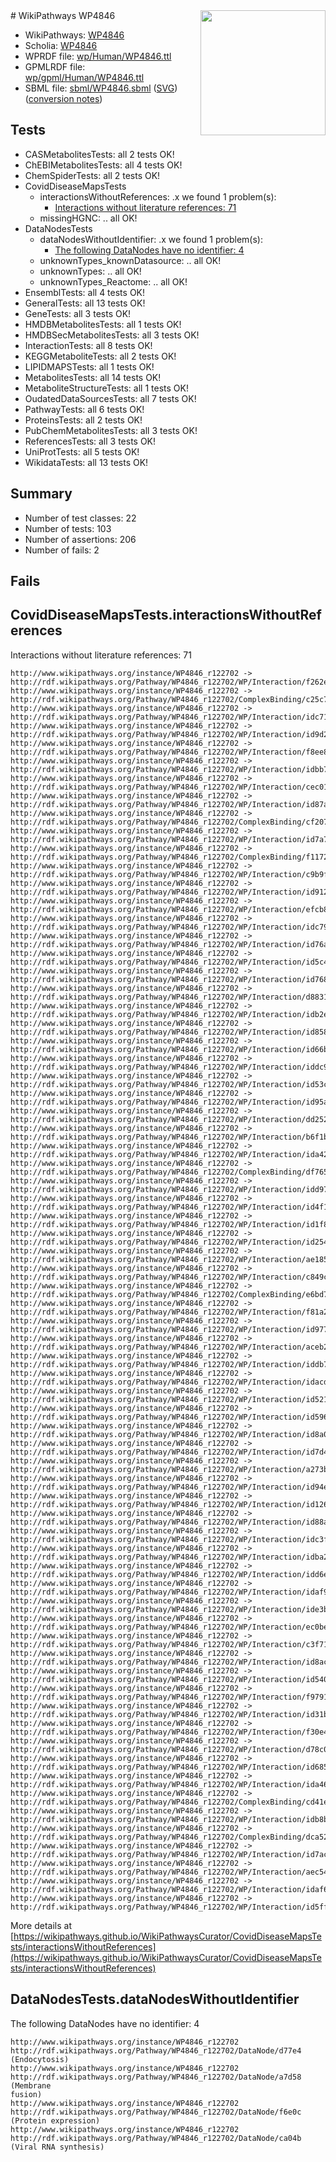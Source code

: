 <img style="float: right; width: 200px" src="../logo.png" />
# WikiPathways WP4846

* WikiPathways: [WP4846](https://identifiers.org/wikipathways:WP4846)
* Scholia: [WP4846](https://scholia.toolforge.org/wikipathways/WP4846)
* WPRDF file: [wp/Human/WP4846.ttl](../wp/Human/WP4846.ttl)
* GPMLRDF file: [wp/gpml/Human/WP4846.ttl](../wp/gpml/Human/WP4846.ttl)
* SBML file: [sbml/WP4846.sbml](../sbml/WP4846.sbml) ([SVG](../sbml/WP4846.svg)) ([conversion notes](../sbml/WP4846.txt))

## Tests
* CASMetabolitesTests: all 2 tests OK!
* ChEBIMetabolitesTests: all 4 tests OK!
* ChemSpiderTests: all 2 tests OK!
* CovidDiseaseMapsTests
    * interactionsWithoutReferences: .x we found 1 problem(s):
        * [Interactions without literature references: 71](#9701cd9c)
    * missingHGNC: .. all OK!
* DataNodesTests
    * dataNodesWithoutIdentifier: .x we found 1 problem(s):
        * [The following DataNodes have no identifier: 4](#d2d32fa3)
    * unknownTypes_knownDatasource: .. all OK!
    * unknownTypes: .. all OK!
    * unknownTypes_Reactome: .. all OK!
* EnsemblTests: all 4 tests OK!
* GeneralTests: all 13 tests OK!
* GeneTests: all 3 tests OK!
* HMDBMetabolitesTests: all 1 tests OK!
* HMDBSecMetabolitesTests: all 3 tests OK!
* InteractionTests: all 8 tests OK!
* KEGGMetaboliteTests: all 2 tests OK!
* LIPIDMAPSTests: all 1 tests OK!
* MetabolitesTests: all 14 tests OK!
* MetaboliteStructureTests: all 1 tests OK!
* OudatedDataSourcesTests: all 7 tests OK!
* PathwayTests: all 6 tests OK!
* ProteinsTests: all 2 tests OK!
* PubChemMetabolitesTests: all 3 tests OK!
* ReferencesTests: all 3 tests OK!
* UniProtTests: all 5 tests OK!
* WikidataTests: all 13 tests OK!


## Summary

* Number of test classes: 22
* Number of tests: 103
* Number of assertions: 206
* Number of fails: 2

## Fails

<a name="9701cd9c" />

## CovidDiseaseMapsTests.interactionsWithoutReferences

Interactions without literature references: 71
```
http://www.wikipathways.org/instance/WP4846_r122702 -> http://rdf.wikipathways.org/Pathway/WP4846_r122702/WP/Interaction/f262e
http://www.wikipathways.org/instance/WP4846_r122702 -> http://rdf.wikipathways.org/Pathway/WP4846_r122702/ComplexBinding/c25c7
http://www.wikipathways.org/instance/WP4846_r122702 -> http://rdf.wikipathways.org/Pathway/WP4846_r122702/WP/Interaction/idc71222d4
http://www.wikipathways.org/instance/WP4846_r122702 -> http://rdf.wikipathways.org/Pathway/WP4846_r122702/WP/Interaction/id9d2699b4
http://www.wikipathways.org/instance/WP4846_r122702 -> http://rdf.wikipathways.org/Pathway/WP4846_r122702/WP/Interaction/f8ee8
http://www.wikipathways.org/instance/WP4846_r122702 -> http://rdf.wikipathways.org/Pathway/WP4846_r122702/WP/Interaction/idbb7865a7
http://www.wikipathways.org/instance/WP4846_r122702 -> http://rdf.wikipathways.org/Pathway/WP4846_r122702/WP/Interaction/cec01
http://www.wikipathways.org/instance/WP4846_r122702 -> http://rdf.wikipathways.org/Pathway/WP4846_r122702/WP/Interaction/id87aa028a
http://www.wikipathways.org/instance/WP4846_r122702 -> http://rdf.wikipathways.org/Pathway/WP4846_r122702/ComplexBinding/cf207
http://www.wikipathways.org/instance/WP4846_r122702 -> http://rdf.wikipathways.org/Pathway/WP4846_r122702/WP/Interaction/id7a78fc75
http://www.wikipathways.org/instance/WP4846_r122702 -> http://rdf.wikipathways.org/Pathway/WP4846_r122702/ComplexBinding/f1172
http://www.wikipathways.org/instance/WP4846_r122702 -> http://rdf.wikipathways.org/Pathway/WP4846_r122702/WP/Interaction/c9b9f
http://www.wikipathways.org/instance/WP4846_r122702 -> http://rdf.wikipathways.org/Pathway/WP4846_r122702/WP/Interaction/id912daad6
http://www.wikipathways.org/instance/WP4846_r122702 -> http://rdf.wikipathways.org/Pathway/WP4846_r122702/WP/Interaction/efcb8
http://www.wikipathways.org/instance/WP4846_r122702 -> http://rdf.wikipathways.org/Pathway/WP4846_r122702/WP/Interaction/idc79adab4
http://www.wikipathways.org/instance/WP4846_r122702 -> http://rdf.wikipathways.org/Pathway/WP4846_r122702/WP/Interaction/id76a29895
http://www.wikipathways.org/instance/WP4846_r122702 -> http://rdf.wikipathways.org/Pathway/WP4846_r122702/WP/Interaction/id5c4ff7f0
http://www.wikipathways.org/instance/WP4846_r122702 -> http://rdf.wikipathways.org/Pathway/WP4846_r122702/WP/Interaction/id768dd6a5
http://www.wikipathways.org/instance/WP4846_r122702 -> http://rdf.wikipathways.org/Pathway/WP4846_r122702/WP/Interaction/d8831
http://www.wikipathways.org/instance/WP4846_r122702 -> http://rdf.wikipathways.org/Pathway/WP4846_r122702/WP/Interaction/idb2e3b478
http://www.wikipathways.org/instance/WP4846_r122702 -> http://rdf.wikipathways.org/Pathway/WP4846_r122702/WP/Interaction/id858197a5
http://www.wikipathways.org/instance/WP4846_r122702 -> http://rdf.wikipathways.org/Pathway/WP4846_r122702/WP/Interaction/id66bc3866
http://www.wikipathways.org/instance/WP4846_r122702 -> http://rdf.wikipathways.org/Pathway/WP4846_r122702/WP/Interaction/iddc9f49d1
http://www.wikipathways.org/instance/WP4846_r122702 -> http://rdf.wikipathways.org/Pathway/WP4846_r122702/WP/Interaction/id53ccbca1
http://www.wikipathways.org/instance/WP4846_r122702 -> http://rdf.wikipathways.org/Pathway/WP4846_r122702/WP/Interaction/id95aba954
http://www.wikipathways.org/instance/WP4846_r122702 -> http://rdf.wikipathways.org/Pathway/WP4846_r122702/WP/Interaction/dd252
http://www.wikipathways.org/instance/WP4846_r122702 -> http://rdf.wikipathways.org/Pathway/WP4846_r122702/WP/Interaction/b6f1b
http://www.wikipathways.org/instance/WP4846_r122702 -> http://rdf.wikipathways.org/Pathway/WP4846_r122702/WP/Interaction/ida427ca0
http://www.wikipathways.org/instance/WP4846_r122702 -> http://rdf.wikipathways.org/Pathway/WP4846_r122702/ComplexBinding/df765
http://www.wikipathways.org/instance/WP4846_r122702 -> http://rdf.wikipathways.org/Pathway/WP4846_r122702/WP/Interaction/idd97096a5
http://www.wikipathways.org/instance/WP4846_r122702 -> http://rdf.wikipathways.org/Pathway/WP4846_r122702/WP/Interaction/id4f170add
http://www.wikipathways.org/instance/WP4846_r122702 -> http://rdf.wikipathways.org/Pathway/WP4846_r122702/WP/Interaction/id1f86b6c5
http://www.wikipathways.org/instance/WP4846_r122702 -> http://rdf.wikipathways.org/Pathway/WP4846_r122702/WP/Interaction/id254c7db4
http://www.wikipathways.org/instance/WP4846_r122702 -> http://rdf.wikipathways.org/Pathway/WP4846_r122702/WP/Interaction/ae185
http://www.wikipathways.org/instance/WP4846_r122702 -> http://rdf.wikipathways.org/Pathway/WP4846_r122702/WP/Interaction/c849c
http://www.wikipathways.org/instance/WP4846_r122702 -> http://rdf.wikipathways.org/Pathway/WP4846_r122702/ComplexBinding/e6bd7
http://www.wikipathways.org/instance/WP4846_r122702 -> http://rdf.wikipathways.org/Pathway/WP4846_r122702/WP/Interaction/f81a2
http://www.wikipathways.org/instance/WP4846_r122702 -> http://rdf.wikipathways.org/Pathway/WP4846_r122702/WP/Interaction/id97734b0e
http://www.wikipathways.org/instance/WP4846_r122702 -> http://rdf.wikipathways.org/Pathway/WP4846_r122702/WP/Interaction/aceb2
http://www.wikipathways.org/instance/WP4846_r122702 -> http://rdf.wikipathways.org/Pathway/WP4846_r122702/WP/Interaction/iddb77d7c7
http://www.wikipathways.org/instance/WP4846_r122702 -> http://rdf.wikipathways.org/Pathway/WP4846_r122702/WP/Interaction/idacdc1203
http://www.wikipathways.org/instance/WP4846_r122702 -> http://rdf.wikipathways.org/Pathway/WP4846_r122702/WP/Interaction/id52141a70
http://www.wikipathways.org/instance/WP4846_r122702 -> http://rdf.wikipathways.org/Pathway/WP4846_r122702/WP/Interaction/id596b2488
http://www.wikipathways.org/instance/WP4846_r122702 -> http://rdf.wikipathways.org/Pathway/WP4846_r122702/WP/Interaction/id8a09c96c
http://www.wikipathways.org/instance/WP4846_r122702 -> http://rdf.wikipathways.org/Pathway/WP4846_r122702/WP/Interaction/id7d45bc8b
http://www.wikipathways.org/instance/WP4846_r122702 -> http://rdf.wikipathways.org/Pathway/WP4846_r122702/WP/Interaction/a273b
http://www.wikipathways.org/instance/WP4846_r122702 -> http://rdf.wikipathways.org/Pathway/WP4846_r122702/WP/Interaction/id94e29422
http://www.wikipathways.org/instance/WP4846_r122702 -> http://rdf.wikipathways.org/Pathway/WP4846_r122702/WP/Interaction/id126968be
http://www.wikipathways.org/instance/WP4846_r122702 -> http://rdf.wikipathways.org/Pathway/WP4846_r122702/WP/Interaction/id88a323b4
http://www.wikipathways.org/instance/WP4846_r122702 -> http://rdf.wikipathways.org/Pathway/WP4846_r122702/WP/Interaction/idc3f0c926
http://www.wikipathways.org/instance/WP4846_r122702 -> http://rdf.wikipathways.org/Pathway/WP4846_r122702/WP/Interaction/idba2d7d98
http://www.wikipathways.org/instance/WP4846_r122702 -> http://rdf.wikipathways.org/Pathway/WP4846_r122702/WP/Interaction/idd6e4d05b
http://www.wikipathways.org/instance/WP4846_r122702 -> http://rdf.wikipathways.org/Pathway/WP4846_r122702/WP/Interaction/idaf9c6f8
http://www.wikipathways.org/instance/WP4846_r122702 -> http://rdf.wikipathways.org/Pathway/WP4846_r122702/WP/Interaction/ide3b4c27b
http://www.wikipathways.org/instance/WP4846_r122702 -> http://rdf.wikipathways.org/Pathway/WP4846_r122702/WP/Interaction/ec0be
http://www.wikipathways.org/instance/WP4846_r122702 -> http://rdf.wikipathways.org/Pathway/WP4846_r122702/WP/Interaction/c3f71
http://www.wikipathways.org/instance/WP4846_r122702 -> http://rdf.wikipathways.org/Pathway/WP4846_r122702/WP/Interaction/id8acd3f8f
http://www.wikipathways.org/instance/WP4846_r122702 -> http://rdf.wikipathways.org/Pathway/WP4846_r122702/WP/Interaction/id54006fd1
http://www.wikipathways.org/instance/WP4846_r122702 -> http://rdf.wikipathways.org/Pathway/WP4846_r122702/WP/Interaction/f9791
http://www.wikipathways.org/instance/WP4846_r122702 -> http://rdf.wikipathways.org/Pathway/WP4846_r122702/WP/Interaction/id31b492b0
http://www.wikipathways.org/instance/WP4846_r122702 -> http://rdf.wikipathways.org/Pathway/WP4846_r122702/WP/Interaction/f30e4
http://www.wikipathways.org/instance/WP4846_r122702 -> http://rdf.wikipathways.org/Pathway/WP4846_r122702/WP/Interaction/d78c0
http://www.wikipathways.org/instance/WP4846_r122702 -> http://rdf.wikipathways.org/Pathway/WP4846_r122702/WP/Interaction/id68553d54
http://www.wikipathways.org/instance/WP4846_r122702 -> http://rdf.wikipathways.org/Pathway/WP4846_r122702/WP/Interaction/ida46f2e34
http://www.wikipathways.org/instance/WP4846_r122702 -> http://rdf.wikipathways.org/Pathway/WP4846_r122702/ComplexBinding/cd41e
http://www.wikipathways.org/instance/WP4846_r122702 -> http://rdf.wikipathways.org/Pathway/WP4846_r122702/WP/Interaction/idb8ba3d51
http://www.wikipathways.org/instance/WP4846_r122702 -> http://rdf.wikipathways.org/Pathway/WP4846_r122702/ComplexBinding/dca52
http://www.wikipathways.org/instance/WP4846_r122702 -> http://rdf.wikipathways.org/Pathway/WP4846_r122702/WP/Interaction/id7acf7b3
http://www.wikipathways.org/instance/WP4846_r122702 -> http://rdf.wikipathways.org/Pathway/WP4846_r122702/WP/Interaction/aec54
http://www.wikipathways.org/instance/WP4846_r122702 -> http://rdf.wikipathways.org/Pathway/WP4846_r122702/WP/Interaction/idaf62af2b
http://www.wikipathways.org/instance/WP4846_r122702 -> http://rdf.wikipathways.org/Pathway/WP4846_r122702/WP/Interaction/id5ff07442
```

More details at [https://wikipathways.github.io/WikiPathwaysCurator/CovidDiseaseMapsTests/interactionsWithoutReferences](https://wikipathways.github.io/WikiPathwaysCurator/CovidDiseaseMapsTests/interactionsWithoutReferences)

<a name="d2d32fa3" />

## DataNodesTests.dataNodesWithoutIdentifier

The following DataNodes have no identifier: 4
```
http://www.wikipathways.org/instance/WP4846_r122702 http://rdf.wikipathways.org/Pathway/WP4846_r122702/DataNode/d77e4 (Endocytosis)
http://www.wikipathways.org/instance/WP4846_r122702 http://rdf.wikipathways.org/Pathway/WP4846_r122702/DataNode/a7d58 (Membrane
fusion)
http://www.wikipathways.org/instance/WP4846_r122702 http://rdf.wikipathways.org/Pathway/WP4846_r122702/DataNode/f6e0c (Protein expression)
http://www.wikipathways.org/instance/WP4846_r122702 http://rdf.wikipathways.org/Pathway/WP4846_r122702/DataNode/ca04b (Viral RNA synthesis)
```

